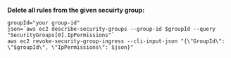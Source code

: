 **Delete all rules from the given secuirty group:**

```
groupId="your group-id"
json=`aws ec2 describe-security-groups --group-id $groupId --query "SecurityGroups[0].IpPermissions"`
aws ec2 revoke-security-group-ingress --cli-input-json "{\"GroupId\": \"$groupId\", \"IpPermissions\": $json}"
```
